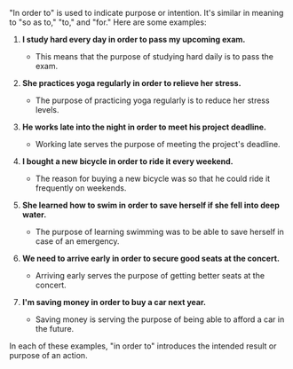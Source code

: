 "In order to" is used to indicate purpose or intention. It's similar in meaning to "so as to," "to," and "for." Here are some examples:

1. **I study hard every day in order to pass my upcoming exam.**
   - This means that the purpose of studying hard daily is to pass the exam.

2. **She practices yoga regularly in order to relieve her stress.**
   - The purpose of practicing yoga regularly is to reduce her stress levels.

3. **He works late into the night in order to meet his project deadline.**
   - Working late serves the purpose of meeting the project's deadline.

4. **I bought a new bicycle in order to ride it every weekend.**
   - The reason for buying a new bicycle was so that he could ride it frequently on weekends.

5. **She learned how to swim in order to save herself if she fell into deep water.**
   - The purpose of learning swimming was to be able to save herself in case of an emergency.

6. **We need to arrive early in order to secure good seats at the concert.**
   - Arriving early serves the purpose of getting better seats at the concert.

7. **I'm saving money in order to buy a car next year.**
   - Saving money is serving the purpose of being able to afford a car in the future.

In each of these examples, "in order to" introduces the intended result or purpose of an action.